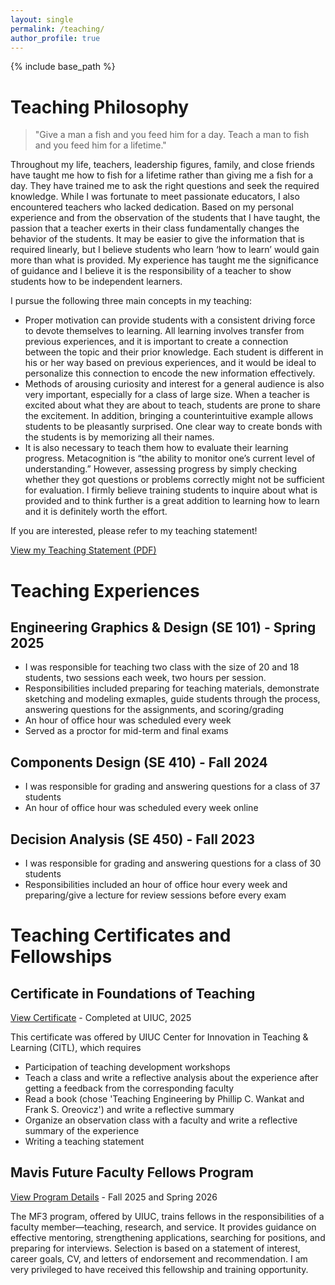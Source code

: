 ```yaml
---
layout: single
permalink: /teaching/
author_profile: true
---
```


{% include base_path %}

<!-- {% for post in site.teaching reversed %}
  {% include archive-single.html %}
{% endfor %} -->

# Teaching Philosophy 

> "Give a man a fish and you feed him for a day. Teach a man to fish and you feed him for a lifetime."  

Throughout my life, teachers, leadership figures, family, and close friends have taught me how 
to fish for a lifetime rather than giving me a fish for a day. They have trained me to ask the right 
questions and seek the required knowledge. While I was fortunate to meet passionate educators, I 
also encountered teachers who lacked dedication. Based on my personal experience and from the 
observation of the students that I have taught, the passion that a teacher exerts in their class 
fundamentally changes the behavior of the students. It may be easier to give the information that 
is required linearly, but I believe students who learn ‘how to learn’ would gain more than what is 
provided. My experience has taught me the significance of guidance and I believe it is the 
responsibility of a teacher to show students how to be independent learners.

I pursue the following three main concepts in my teaching:
- Proper motivation can provide students with a consistent driving force to devote themselves to learning. All learning involves transfer from previous experiences, and it is important to create a connection between the topic and their prior knowledge. Each student is different in his or her way based on previous experiences, and it would be ideal to personalize this connection to encode the new information effectively. 
- Methods of arousing curiosity and interest for a general audience is also very important, especially for a class of large size. When a teacher is excited about what they are about to teach, students are prone to share the excitement. In addition, bringing a counterintuitive example allows students to be pleasantly surprised. One clear way to create bonds with the students is by memorizing all their names. 
- It is also necessary to teach them how to evaluate their learning progress. Metacognition is “the ability to monitor one’s current level of understanding.” However, assessing progress by simply checking whether they got questions or problems correctly might not be sufficient for evaluation. I firmly believe training students to inquire about what is provided and to think further is a great addition to learning how to learn and it is definitely worth the effort. 

If you are interested, please refer to my teaching statement!

[View my Teaching Statement (PDF)](files/Teaching_Philosophy_Statement_v2.pdf)

# Teaching Experiences

## Engineering Graphics & Design (SE 101) - Spring 2025
- I was responsible for teaching two class with the size of 20 and 18 students, two sessions each week, two hours per session.
- Responsibilities included preparing for teaching materials, demonstrate sketching and modeling exmaples, guide students through the process, answering questions for the assignments, and scoring/grading
- An hour of office hour was scheduled every week
- Served as a proctor for mid-term and final exams

## Components Design (SE 410) - Fall 2024
- I was responsible for grading and answering questions for a class of 37 students
- An hour of office hour was scheduled every week online

## Decision Analysis (SE 450) - Fall 2023
- I was responsible for grading and answering questions for a class of 30 students
- Responsibilities included an hour of office hour every week and preparing/give a lecture for review sessions before every exam 

# Teaching Certificates and Fellowships

## Certificate in Foundations of Teaching
[View Certificate](https://credentials.illinois.edu/5699459c-a479-47f6-85f1-7d7cb1dce26a#acc.TgoO1453) - Completed at UIUC, 2025

This certificate was offered by UIUC Center for Innovation in Teaching & Learning (CITL), which requires
- Participation of teaching development workshops
- Teach a class and write a reflective analysis about the experience after getting a feedback from the corresponding faculty
- Read a book (chose 'Teaching Engineering by Phillip C. Wankat and Frank S. Oreovicz') and write a reflective summary
- Organize an observation class with a faculty and write a reflective summary of the experience
- Writing a teaching statement

## Mavis Future Faculty Fellows Program
[View Program Details](https://mavis.grainger.illinois.edu/) - Fall 2025 and Spring 2026

The MF3 program, offered by UIUC, trains fellows in the responsibilities of a faculty member—teaching, research, and service. 
It provides guidance on effective mentoring, strengthening applications, searching for positions, and preparing for interviews. 
Selection is based on a statement of interest, career goals, CV, and letters of endorsement and recommendation. 
I am very privileged to have received this fellowship and training opportunity.


